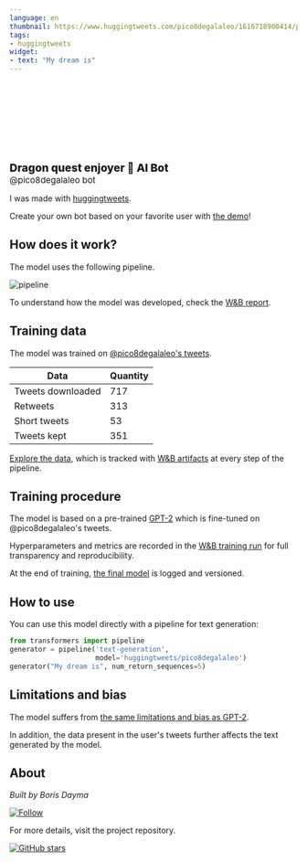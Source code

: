```yaml
---
language: en
thumbnail: https://www.huggingtweets.com/pico8degalaleo/1616718900414/predictions.png
tags:
- huggingtweets
widget:
- text: "My dream is"
---
```


<div>
<div style="width: 132px; height:132px; border-radius: 50%; background-size: cover; background-image: url('https://pbs.twimg.com/profile_images/1037807564694515712/CaDjN7B2_400x400.jpg')">
</div>
<div style="margin-top: 8px; font-size: 19px; font-weight: 800">Dragon quest enjoyer 🤖 AI Bot </div>
<div style="font-size: 15px">@pico8degalaleo bot</div>
</div>

I was made with [huggingtweets](https://github.com/borisdayma/huggingtweets).

Create your own bot based on your favorite user with [the demo](https://colab.research.google.com/github/borisdayma/huggingtweets/blob/master/huggingtweets-demo.ipynb)!

## How does it work?

The model uses the following pipeline.

![pipeline](https://github.com/borisdayma/huggingtweets/blob/master/img/pipeline.png?raw=true)

To understand how the model was developed, check the [W&B report](https://wandb.ai/wandb/huggingtweets/reports/HuggingTweets-Train-a-Model-to-Generate-Tweets--VmlldzoxMTY5MjI).

## Training data

The model was trained on [@pico8degalaleo's tweets](https://twitter.com/pico8degalaleo).

| Data | Quantity |
| --- | --- |
| Tweets downloaded | 717 |
| Retweets | 313 |
| Short tweets | 53 |
| Tweets kept | 351 |

[Explore the data](https://wandb.ai/wandb/huggingtweets/runs/21u2c87d/artifacts), which is tracked with [W&B artifacts](https://docs.wandb.com/artifacts) at every step of the pipeline.

## Training procedure

The model is based on a pre-trained [GPT-2](https://huggingface.co/gpt2) which is fine-tuned on @pico8degalaleo's tweets.

Hyperparameters and metrics are recorded in the [W&B training run](https://wandb.ai/wandb/huggingtweets/runs/29rz4faz) for full transparency and reproducibility.

At the end of training, [the final model](https://wandb.ai/wandb/huggingtweets/runs/29rz4faz/artifacts) is logged and versioned.

## How to use

You can use this model directly with a pipeline for text generation:

```python
from transformers import pipeline
generator = pipeline('text-generation',
                     model='huggingtweets/pico8degalaleo')
generator("My dream is", num_return_sequences=5)
```

## Limitations and bias

The model suffers from [the same limitations and bias as GPT-2](https://huggingface.co/gpt2#limitations-and-bias).

In addition, the data present in the user's tweets further affects the text generated by the model.

## About

*Built by Boris Dayma*

[![Follow](https://img.shields.io/twitter/follow/borisdayma?style=social)](https://twitter.com/intent/follow?screen_name=borisdayma)

For more details, visit the project repository.

[![GitHub stars](https://img.shields.io/github/stars/borisdayma/huggingtweets?style=social)](https://github.com/borisdayma/huggingtweets)
